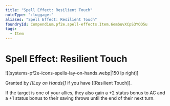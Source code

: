 ```yaml
---
title: "Spell Effect: Resilient Touch"
noteType: ":luggage:"
aliases: "Spell Effect: Resilient Touch"
foundryId: Compendium.pf2e.spell-effects.Item.6embuvXCpS3YOD5u
tags:
  - Item
---
```


# Spell Effect: Resilient Touch
![[systems-pf2e-icons-spells-lay-on-hands.webp|150 lp right]]

Granted by _[[Lay on Hands]]_ if you have [[Resilient Touch]].

If the target is one of your allies, they also gain a +2 status bonus to AC and a +1 status bonus to their saving throws until the end of their next turn.
